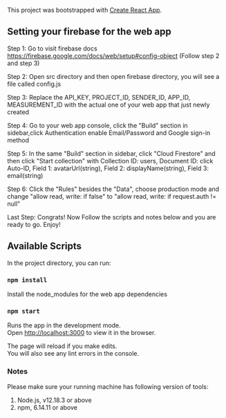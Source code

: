 This project was bootstrapped with [Create React App](https://github.com/facebook/create-react-app).

## Setting your firebase for the web app

Step 1: Go to visit firebase docs https://firebase.google.com/docs/web/setup#config-object (Follow step 2 and step 3) 

Step 2: Open src directory and then open firebase directory, you will see a file called config.js

Step 3: Replace the API_KEY, PROJECT_ID, SENDER_ID, APP_ID, MEASUREMENT_ID with the actual one of your web app that just newly created

Step 4: Go to your web app console, click the "Build" section in sidebar,click Authentication enable Email/Password and Google sign-in method

Step 5: In the same "Build" section in sidebar, click "Cloud Firestore" and then click "Start collection" with Collection ID: users, Document ID: click Auto-ID, Field 1: avatarUrl(string), Field 2: displayName(string), Field 3: email(string)

Step 6: Click the "Rules" besides the "Data", choose production mode and change "allow read, write: if false" to "allow read, write: if request.auth != null"

Last Step: Congrats! Now Follow the scripts and notes below and you are ready to go. Enjoy!

## Available Scripts

In the project directory, you can run:

### `npm install`

Install the node_modules for the web app dependencies

### `npm start`

Runs the app in the development mode.<br />
Open [http://localhost:3000](http://localhost:3000) to view it in the browser.

The page will reload if you make edits.<br />
You will also see any lint errors in the console.

### Notes

Please make sure your running machine has following version of tools:
1. Node.js, v12.18.3 or above
2. npm, 6.14.11 or above
